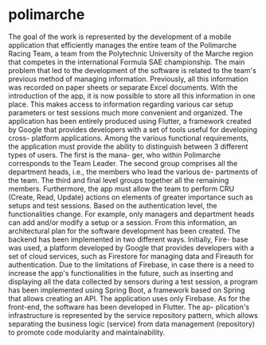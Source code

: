 # polimarche


The goal of the work is represented by the development of a mobile application that efficiently manages the entire team of the Polimarche Racing Team, a team from the Polytechnic University of the Marche region that competes in the international Formula SAE championship.
The main problem that led to the development of the software is related to the team's previous method of managing information. Previously, all this information was recorded on paper sheets or separate Excel documents. With the introduction of the app, it is now possible to store all this information in one place. This makes access to information regarding various car setup parameters or test sessions much more convenient and organized.
The application has been entirely produced using Flutter, a framework created by Google that provides developers with a set of tools useful for developing cross- platform applications.
Among the various functional requirements, the application must provide the ability to distinguish between 3 different types of users. The first is the mana- ger, who within Polimarche corresponds to the Team Leader. The second group comprises all the department heads, i.e., the members who lead the various de- partments of the team. The third and final level groups together all the remaining members.
Furthermore, the app must allow the team to perform CRU (Create, Read, Update) actions on elements of greater importance such as setups and test sessions.
Based on the authentication level, the functionalities change. For example, only managers and department heads can add and/or modify a setup or a session. From this information, an architectural plan for the software development has been created.
The backend has been implemented in two different ways. Initially, Fire- base was used, a platform developed by Google that provides developers with a set of cloud services, such as Firestore for managing data and Fireauth for authentication.
Due to the limitations of Firebase, in case there is a need to increase the app's functionalities in the future, such as inserting and displaying all the data collected by sensors during a test session, a program has been implemented using Spring Boot, a framework based on Spring that allows creating an API. The application uses only Firebase.
As for the front-end, the software has been developed in Flutter. The ap- plication's infrastructure is represented by the service repository pattern, which allows separating the business logic (service) from data management (repository) to promote code modularity and maintainability.
